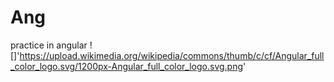 # Ang
practice in angular
![]'https://upload.wikimedia.org/wikipedia/commons/thumb/c/cf/Angular_full_color_logo.svg/1200px-Angular_full_color_logo.svg.png'
